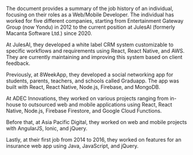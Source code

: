 The document provides a summary of the job history of an individual, focusing on their roles as a Web/Mobile Developer. The individual has worked for five different companies, starting from Entertainment Gateway Group (now Yondu) in 2012 to the current position at JulesAI (formerly Macanta Software Ltd.) since 2020.

At JulesAI, they developed a white label CRM system customizable to specific workflows and requirements using React, React Native, and AWS. They are currently maintaining and improving this system based on client feedback.

Previously, at 8WeekApp, they developed a social networking app for students, parents, teachers, and schools called Graduapp. The app was built with React, React Native, Node.js, Firebase, and MongoDB.

At ADEC Innovations, they worked on various projects ranging from in-house to outsourced web and mobile applications using React, React Native, Node.js, Firebase Firestore, and Google Cloud Functions.

Before that, at Asia Pacific Digital, they worked on web and mobile projects with AngularJS, Ionic, and jQuery.

Lastly, at their first job from 2014 to 2016, they worked on features for an insurance web app using Java, JavaScript, and jQuery.
